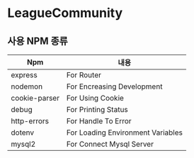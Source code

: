# LeagueCommunity

## 사용 NPM 종류

| Npm | 내용 |
|----|------------------|
|express| For Router |
|nodemon | For Encreasing Development |
|cookie-parser|For Using Cookie| 
|debug|For Printing Status|
|http-errors|For Handle To Error|
|dotenv|For Loading Environment Variables|
|mysql2|For Connect Mysql Server|
